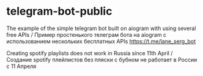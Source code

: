 # telegram-bot-public

The example of the simple telegram bot built on aiogram with using several free APIs
/
Пример простенького телеграм бота на aiogram с использованием нескольких бесплатных APIs
https://t.me/lane_serg_bot

Creating spotify playlists does not work in Russia since 11th April
/
Создание spotify плейлистов без пляски с бубном не работает в России с 11 Апреля

